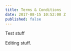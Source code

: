 ```yaml
---
title: Terms & Conditions
date: 2017-08-15 10:52:00 Z
published: false
---
```


Test stuff

Editing stuff.